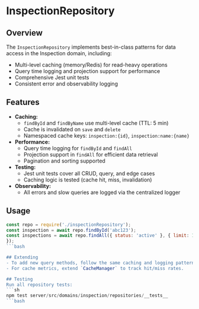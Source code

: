 # InspectionRepository

## Overview
The `InspectionRepository` implements best-in-class patterns for data access in the Inspection
domain, including:
- Multi-level caching (memory/Redis) for read-heavy operations
- Query time logging and projection support for performance
- Comprehensive Jest unit tests
- Consistent error and observability logging

## Features
- __Caching:__
  - `findById` and `findByName` use multi-level cache (TTL: 5 min)
  - Cache is invalidated on `save` and `delete`
  - Namespaced cache keys: `inspection:{id}`, `inspection:name:{name}`
- __Performance:__
  - Query time logging for `findById` and `findAll`
  - Projection support in `findAll` for efficient data retrieval
  - Pagination and sorting supported
- __Testing:__
  - Jest unit tests cover all CRUD, query, and edge cases
  - Caching logic is tested (cache hit, miss, invalidation)
- __Observability:__
  - All errors and slow queries are logged via the centralized logger

## Usage
```js
const repo = require('./inspectionRepository');
const inspection = await repo.findById('abc123');
const inspections = await repo.findAll({ status: 'active' }, { limit: 10, projection: { name: 1 }
});
```bash

## Extending
- To add new query methods, follow the same caching and logging patterns.
- For cache metrics, extend `CacheManager` to track hit/miss rates.

## Testing
Run all repository tests:
```sh
npm test server/src/domains/inspection/repositories/__tests__
```bash
